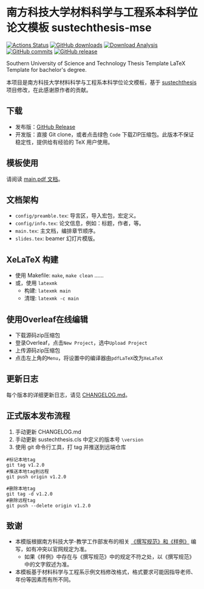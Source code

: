 # 南方科技大学材料科学与工程系本科学位论文模板 sustechthesis-mse

[![Actions Status](https://github.com/fiddleyowl/sustechthesis-mse/actions/workflows/compile.yaml/badge.svg)](https://github.com/fiddleyowl/sustechthesis-mse/actions/workflows/compile.yaml)
[![GitHub downloads](https://img.shields.io/github/downloads/fiddleyowl/sustechthesis-mse/total)](https://github.com/fiddleyowl/sustechthesis-mse/releases)
[![Download Analysis](https://img.shields.io/badge/Download-Analysis-blue.svg)](https://qii404.me/github-release-statistics/?repo=/fiddleyowl/sustechthesis-mse/)
[![GitHub commits](https://img.shields.io/github/commits-since/fiddleyowl/sustechthesis-mse/latest)](https://github.com/fiddleyowl/sustechthesis-mse/commits/master)
[![GitHub release](https://img.shields.io/github/v/release/fiddleyowl/sustechthesis-mse?&label=%E5%8F%91%E5%B8%83%E7%89%88)](https://github.com/fiddleyowl/sustechthesis-mse/releases/latest)

Southern University of Science and Technology Thesis Template LaTeX Template for bachelor's degree.

本项目是南方科技大学材料科学与工程系本科学位论文模板，基于 [sustechthesis](https://github.com/iydon/sustechthesis) 项目修改，在此感谢原作者的贡献。

## 下载

* 发布版：[GitHub Release](https://github.com/fiddleyowl/sustechthesis-mse/releases/latest)
* 开发版：直接 Git clone，或者点击绿色 `Code` 下载ZIP压缩包。此版本不保证稳定性，提供给有经验的 TeX 用户使用。

## 模板使用

请阅读 [main.pdf 文档](https://github.com/fiddleyowl/sustechthesis-mse/releases/latest)。

## 文档架构

* `config/preamble.tex`: 导言区，导入宏包，宏定义。
* `config/info.tex`: 论文信息，例如：标题，作者，等。
* `main.tex`: 主文档，编排章节顺序。
* `slides.tex`: beamer 幻灯片模版。


## XeLaTeX 构建
- 使用 Makefile: `make`, `make clean` ......
- 或，使用 `latexmk`
    - 构建: `latexmk main`
    - 清理: `latexmk -c main`

## 使用Overleaf在线编辑

* 下载源码zip压缩包
* 登录Overleaf，点击`New Project`，选中`Upload Project`
* 上传源码zip压缩包
* 点击左上角的`Menu`，将设置中的编译器由`pdfLaTeX`改为`XeLaTeX`

## 更新日志

每个版本的详细更新日志，请见 [CHANGELOG.md](CHANGELOG.md)。

## 正式版本发布流程

1. 手动更新 CHANGELOG.md
2. 手动更新 sustechthesis.cls 中定义的版本号 `\version`
3. 使用 git 命令行工具，打 tag 并推送到远端仓库


```git
#标记本地tag
git tag v1.2.0
#推送本地tag到远程
git push origin v1.2.0

#删除本地tag
git tag -d v1.2.0
#删除远程tag
git push --delete origin v1.2.0
```

## 致谢

* 本模版根据南方科技大学-教学工作部发布的相关 [《撰写规范》和《样例》](http://tao.sustech.edu.cn/studentService/graduation_project.html) 编写，如有冲突以官网规定为准。
  * 如果《样例》中存在与《撰写规范》中的规定不符之处，以《撰写规范》中的文字叙述为准。
* 本模板基于材料科学与工程系示例文档修改格式，格式要求可能因指导老师、年份等因素而有所不同。
